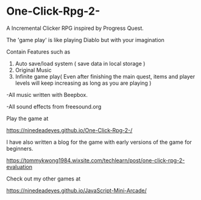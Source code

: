 # One-Click-Rpg-2-

A Incremental Clicker RPG inspired by Progress Quest. 

 The 'game play' is like playing Diablo but with your imagination  

Contain Features such as 

1) Auto save/load system ( save data in local storage ) 
2) Original Music 
3) Infinite game play( Even after finishing the main quest, items and player levels will keep increasing as long as you are playing ) 

-All music written with Beepbox.

-All sound effects from freesound.org

Play the game at 

https://ninedeadeyes.github.io/One-Click-Rpg-2-/

I have also written a blog for the game with early versions of the game for beginners.

https://tommykwong1984.wixsite.com/techlearn/post/one-click-rpg-2-evaluation

Check out my other games at 

https://ninedeadeyes.github.io/JavaScript-Mini-Arcade/



